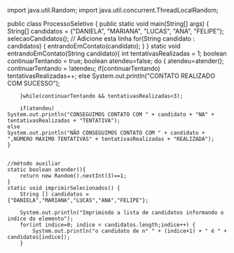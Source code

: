 import java.util.Random;
import java.util.concurrent.ThreadLocalRandom;

public class ProcessoSeletivo {
    public static void main(String[] args) {    
        String[] candidatos = {"DANIELA", "MARIANA", "LUCAS", "ANA", "FELIPE"};
        selecaoCandidatos(); // Adicione esta linha
        for(String candidato : candidatos) {
            entrandoEmContato(candidato);
        }
    }
    static void entrandoEmContato(String candidato){
        int tentativasRealizadas = 1;
        boolean continuarTentando = true;
        boolean atendeu=false;
        do {
            atendeu=atender();
            continuarTentando = !atendeu;
            if(continuarTentando)
            tentativasRealizadas++;
            else
            System.out.println("CONTATO REALIZADO COM SUCESSO");


        }while(continuarTentando && tentativasRealizadas<3);

        if(atendeu)
    System.out.println("CONSEGUIMOS CONTATO COM " + candidato + "NA" + tentativasRealizadas + "TENTATIVA");
    else
    System.out.println("NÃO CONSEGUIMOS CONTATO COM " + candidato + ",NÚMERO MAXIMO TENTATIVAS" + tentativasRealizadas + "REALIZADA");
    }
    

    //método auxiliar
    static boolean atender(){
        return new Random().nextInt(3)==1;
    }
    static void imprimirSelecionados() {
        String [] candidatos = {"DANIELA","MARIANA","LUCAS","ANA","FELIPE"};

        System.out.println("Imprimindo a lista de candidatos informando o indice do elemento");
        for(int indice=0; indice < candidatos.length;indice++) {
            System.out.println("o candidato de n° " + (indice+1) + " é " + candidatos[indice]);
        }
